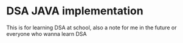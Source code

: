 # DSA JAVA implementation 
 This is for learning DSA at school, also a note for me in the future or everyone who wanna learn DSA
